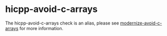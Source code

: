 # hicpp-avoid-c-arrays

The hicpp-avoid-c-arrays check is an alias, please see
[modernize-avoid-c-arrays](modernize-avoid-c-arrays.html) for more
information.
